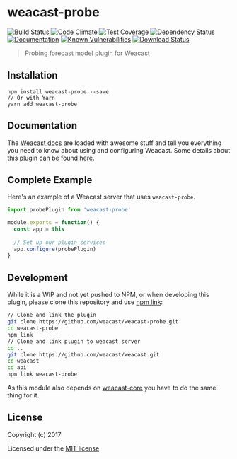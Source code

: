 # weacast-probe

[![Build Status](https://travis-ci.org/weacast/weacast-probe.png?branch=master)](https://travis-ci.org/weacast/weacast-probe)
[![Code Climate](https://codeclimate.com/github/weacast/weacast-probe/badges/gpa.svg)](https://codeclimate.com/github/weacast/weacast-probe)
[![Test Coverage](https://codeclimate.com/github/weacast/weacast-probe/badges/coverage.svg)](https://codeclimate.com/github/weacast/weacast-probe/coverage)
[![Dependency Status](https://img.shields.io/david/weacast/weacast-probe.svg?style=flat-square)](https://david-dm.org/weacast/weacast-probe)
[![Documentation](https://img.shields.io/badge/documentation-available-brightgreen.svg)](https://weacast.github.io/weacast-docs/)
[![Known Vulnerabilities](https://snyk.io/test/github/weacast/weacast-probe/badge.svg)](https://snyk.io/test/github/weacast/weacast-probe)
[![Download Status](https://img.shields.io/npm/dm/weacast-probe.svg?style=flat-square)](https://www.npmjs.com/package/weacast-probe)

> Probing forecast model plugin for Weacast

## Installation

```
npm install weacast-probe --save
// Or with Yarn
yarn add weacast-probe
```

## Documentation

The [Weacast docs](https://weacast.github.io/weacast-docs/) are loaded with awesome stuff and tell you everything you need to know about using and configuring Weacast. Some details about this plugin can be found [here](https://weacast.gitbooks.io/weacast-docs/api/PROBE.html).

## Complete Example

Here's an example of a Weacast server that uses `weacast-probe`. 

```js
import probePlugin from 'weacast-probe'

module.exports = function() {
  const app = this
  
  // Set up our plugin services
  app.configure(probePlugin)
}
```
## Development

While it is a WIP and not yet pushed to NPM, or when developing this plugin, please clone this repository and use [npm link](https://docs.npmjs.com/cli/link):

```bash
// Clone and link the plugin
git clone https://github.com/weacast/weacast-probe.git
cd weacast-probe
npm link
// Clone and link plugin to weacast server
cd ..
git clone https://github.com/weacast/weacast.git
cd weacast
cd api
npm link weacast-probe
```

As this module also depends on [weacast-core](https://github.com/weacast/weacast-core) you have to do the same thing for it.

## License

Copyright (c) 2017

Licensed under the [MIT license](LICENSE).
